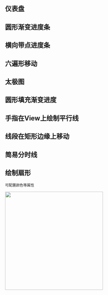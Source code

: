 

## 仪表盘 
## 圆形渐变进度条 
## 横向带点进度条
## 六遍形移动
## 太极图
## 圆形填充渐变进度
## 手指在View上绘制平行线
## 线段在矩形边缘上移动
## 简易分时线
## 绘制扇形

    
    可配置颜色等属性

<img src="https://github.com/icechao/Navigation/blob/master/demo_show.gif" width="320" hegiht="500" align=center />
